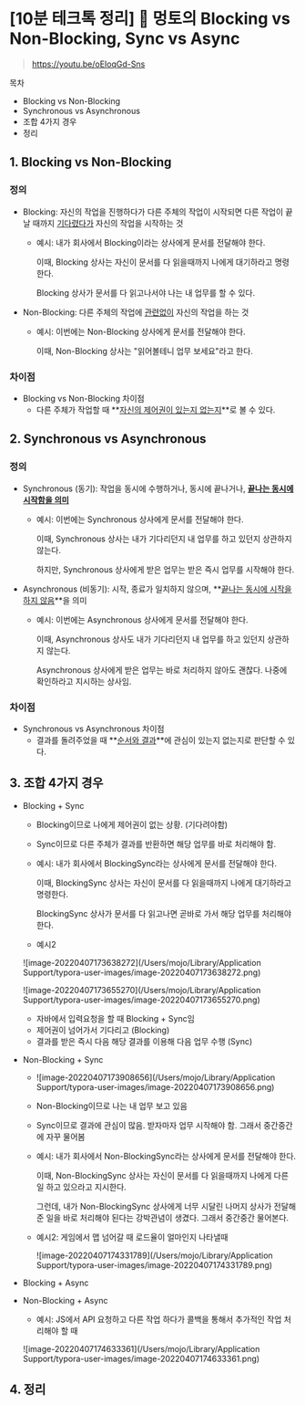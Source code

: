 # [10분 테크톡 정리] 🐰 멍토의 Blocking vs Non-Blocking, Sync vs Async

> https://youtu.be/oEIoqGd-Sns



목차

- Blocking vs Non-Blocking
- Synchronous vs Asynchronous
- 조합 4가지 경우
- 정리





## 1. Blocking vs Non-Blocking

### 정의

- Blocking: 자신의 작업을 진행하다가 다른 주체의 작업이 시작되면 다른 작업이 끝날 때까지 <u>기다렸다가</u> 자신의 작업을 시작하는 것

  - 예시: 내가 회사에서 Blocking이라는 상사에게 문서를 전달해야 한다.

    이때, Blocking 상사는 자신이 문서를 다 읽을때까지 나에게 대기하라고 명령한다.

    Blocking 상사가 문서를 다 읽고나서야 나는 내 업무를 할 수 있다.

- Non-Blocking: 다른 주체의 작업에 <u>관련없이</u> 자신의 작업을 하는 것

  - 예시: 이번에는 Non-Blocking 상사에게 문서를 전달해야 한다.

    이때, Non-Blocking 상사는 "읽어볼테니 업무 보세요"라고 한다.



### 차이점

- Blocking vs Non-Blocking 차이점
  - 다른 주체가 작업할 때 **<u>자신의 제어권이 있는지 없는지</u>**로 볼 수 있다.





## 2. Synchronous vs Asynchronous

### 정의

- Synchronous (동기): 작업을 동시에 수행하거나, 동시에 끝나거나, **<u>끝나는 동시에 시작함을 의미</u>**

  - 예시: 이번에는 Synchronous 상사에게 문서를 전달해야 한다.

    이때, Synchronous 상사는 내가 기다리던지 내 업무를 하고 있던지 상관하지 않는다.

    하지만, Synchronous 상사에게 받은 업무는 받은 즉시 업무를 시작해야 한다. 

- Asynchronous (비동기): 시작, 종료가 일치하지 않으며, **<u>끝나는 동시에 시작을 하지 않음</u>**을 의미

  - 예시: 이번에는 Asynchronous 상사에게 문서를 전달해야 한다.

    이때, Asynchronous 상사도 내가 기다리던지 내 업무를 하고 있던지 상관하지 않는다.

    Asynchronous 상사에게 받은 업무는 바로 처리하지 않아도 괜찮다. 나중에 확인하라고 지시하는 상사임.



### 차이점

- Synchronous vs Asynchronous 차이점
  - 결과를 돌려주었을 때 **<u>순서와 결과</u>**에 관심이 있는지 없는지로 판단할 수 있다.



## 3. 조합 4가지 경우

- Blocking + Sync

  - Blocking이므로 나에게 제어권이 없는 상황. (기다려야함) 

  - Sync이므로 다른 주체가 결과를 반환하면 해당 업무를 바로 처리해야 함.

  - 예시: 내가 회사에서 BlockingSync라는 상사에게 문서를 전달해야 한다.

    이때, BlockingSync 상사는 자신이 문서를 다 읽을때까지 나에게 대기하라고 명령한다.

    BlockingSync 상사가 문서를 다 읽고나면 곧바로 가서 해당 업무를 처리해야 한다.

  - 예시2

  ![image-20220407173638272](/Users/mojo/Library/Application Support/typora-user-images/image-20220407173638272.png)

  ![image-20220407173655270](/Users/mojo/Library/Application Support/typora-user-images/image-20220407173655270.png)

  - 자바에서 입력요청을 할 때 Blocking + Sync임
  - 제어권이 넘어가서 기다리고 (Blocking)
  - 결과를 받은 즉시 다음 해당 결과를 이용해 다음 업무 수행 (Sync)

  

- Non-Blocking + Sync

  - ![image-20220407173908656](/Users/mojo/Library/Application Support/typora-user-images/image-20220407173908656.png)

  - Non-Blocking이므로 나는 내 업무 보고 있음

  - Sync이므로 결과에 관심이 많음. 받자마자 업무 시작해야 함. 그래서 중간중간에 자꾸 물어봄 

  - 예시: 내가 회사에서 Non-BlockingSync라는 상사에게 문서를 전달해야 한다.

    이때, Non-BlockingSync 상사는 자신이 문서를 다 읽을때까지 나에게 다른 일 하고 있으라고 지시한다.

    그런데, 내가 Non-BlockingSync 상사에게 너무 시달린 나머지 상사가 전달해준 일을 바로 처리해야 된다는 강박관념이 생겼다. 그래서 중간중간 물어본다.

  - 예시2: 게임에서 맵 넘어갈 때 로드율이 얼마인지 나타낼때

    ![image-20220407174331789](/Users/mojo/Library/Application Support/typora-user-images/image-20220407174331789.png) 



- Blocking + Async

- Non-Blocking + Async

  - 예시: JS에서 API 요청하고 다른 작업 하다가 콜백을 통해서 추가적인 작업 처리해야 할 때

  ![image-20220407174633361](/Users/mojo/Library/Application Support/typora-user-images/image-20220407174633361.png)





## 4. 정리

